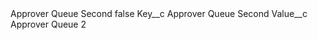 <?xml version="1.0" encoding="UTF-8"?>
<CustomMetadata xmlns="http://soap.sforce.com/2006/04/metadata" xmlns:xsi="http://www.w3.org/2001/XMLSchema-instance" xmlns:xsd="http://www.w3.org/2001/XMLSchema">
    <label>Approver Queue Second</label>
    <protected>false</protected>
    <values>
        <field>Key__c</field>
        <value xsi:type="xsd:string">Approver Queue Second</value>
    </values>
    <values>
        <field>Value__c</field>
        <value xsi:type="xsd:string">Approver Queue 2</value>
    </values>
</CustomMetadata>
